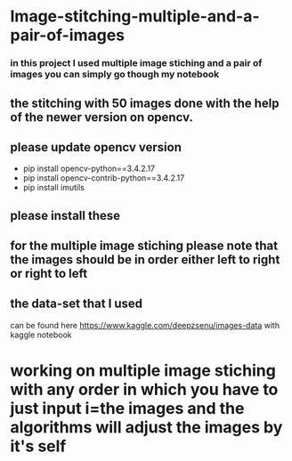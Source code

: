 # Image-stitching-multiple-and-a-pair-of-images
### in this project I used multiple image stiching and a pair of images you can simply go though my notebook
## the stitching with 50 images done with the help of the newer version on opencv.
## please update opencv version
- pip install opencv-python==3.4.2.17
- pip install opencv-contrib-python==3.4.2.17
- pip install imutils

## please install these 
## for the multiple image stiching please note that the images should be in order either left to right or right to left

## the data-set that I used
can be found here https://www.kaggle.com/deepzsenu/images-data with kaggle notebook
# working on multiple image stiching with any order  in which you have to just input i=the images and the algorithms will adjust the images by it's self 

